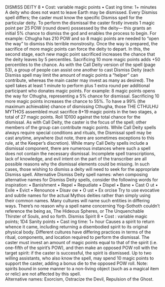 DISMISS DEITY 8
• Cost:  variable magic points 
•
 Cast
ing time: 1+ minutes
A deity who does not want to leave Earth may be 
dismissed. Every Dismiss spell differs; the caster must 
know the specific Dismiss spell for the particular deity. 
To perform the dismissal the caster firstly invests 1 magic 
point per 25 POW (round down) possessed by the deity—
this grants an initial 5% chance to dismiss the god and 
enables the process to begin. 
For example: Cthugha has 210 POW and so 8 magic points are 
needed to “open the way” to dismiss this terrible monstrosity.
Once the way is prepared, the sacrifice of more magic 
points can force the deity to depart. In this, the second 
stage, each new magic point sacrificed increases the chance 
that the deity leaves by 5 percentiles. Sacrificing 10 more 
magic points adds +50 percentiles to the chance. As with 
the Call Deity version of the spell (page 53), a group of 
people can assist one another to cast Dismiss Deity (each 
Dismiss spell may limit the amount of magic points a 
“helper” can contribute, whereas the main caster may invest 
as many as desired). The spell takes at least 1 minute to 
perform plus 1 extra round per additional participant who 
donates magic points.
For example: 8 magic points opens the way for Cthugha, 
representing a 5% chance for dismissal. Sacrificing 10 more 
magic points increases the chance to 55%. To have a 99% (the 
maximum achievable) chance of dismissing Cthugha, those 
THE CTHULHU MYTHOS
assembled must sacrifice 8+19 magic points in the two stages, 
a total of 27 magic points.
Roll 1D100 against the total chance for the dismissal. As 
with Call Deity, the caster is the focus of the spell; other 
members of the group can contribute magic points. While 
Call Deity spells always require special conditions and 
rituals, the Dismissal spell may be cast anytime, anywhere 
(but note, there are sometimes exceptions to this rule, at 
the Keeper’s discretion). 
While many Call Deity spells include a dismissal 
component, there are numerous instances where such a 
spell does not contain the necessary dismissal. Incomplete 
spell transcriptions, lack of knowledge, and evil intent on 
the part of the transcriber are all possible reasons why 
the dismissal elements could be missing. In such cases, 
those wishing to dismiss a deity will need to seek for the 
appropriate Dismiss spell.
Alternative Dismiss Deity spell names: when composing 
alternative names for Dismiss Deity spells, consider the 
following words for inspiration:
•
 Banishment
  •     Repel
•
 Repudiate
  •     Dispel
•
 Bane
   •     Cast O
ut
•
 Exile
   •     Evict
•
 Renounce
  •     Disav
ow
•
 O
ust
   •     Ex
orcise
Try to use evocative and subtle names for the actual 
Mythos deities rather than simply using their common 
names. Many cultures will name such entities in differing 
ways. There’s no reason why a spell name concerning 
Yog-Sothoth couldn’t reference the being as, The Hideous 
Spheres, or The Unquenchable Thirster of Souls, and so 
forth.
Dismiss Spirit 8
• Cost : variable magic points; 1D4 Sanity points
•
 Cast
ing time: 1+ hour
Causes a spirit to return whence it came, including returning a disembodied spirit to its original physical 
body. Different cultures have differing practices in terms 
of the ritual, components, and location required to perform 
the dismissal. The caster must invest an amount of magic 
points equal to that of the spirit (i.e. one-fifth of the spirit’s POW), and then make an opposed POW roll 
with the target spirit: if the caster is successful, the spirit is dismissed. Up to two willing assistants, who also know the spell, may spend 10 magic points to support the caster, 
adding a bonus die to the opposed POW roll. 
Note: spirits bound in some manner to a non-living object 
(such as a magical item or relic) are not affected by this spell.  
Alternative names: Exorcism, Ostracize the Devil, Repulsion 
of the Ghost.

